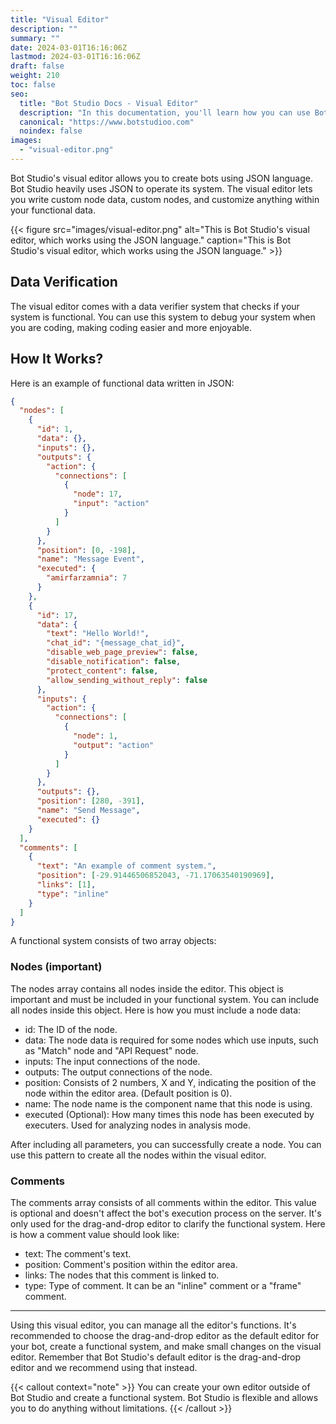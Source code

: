 ```yaml
---
title: "Visual Editor"
description: ""
summary: ""
date: 2024-03-01T16:16:06Z
lastmod: 2024-03-01T16:16:06Z
draft: false
weight: 210
toc: false
seo:
  title: "Bot Studio Docs - Visual Editor"
  description: "In this documentation, you'll learn how you can use Bot Studio's visual editor to create robots using the JSON language. Click here to learn more."
  canonical: "https://www.botstudioo.com"
  noindex: false
images:
  - "visual-editor.png"
---
```


Bot Studio's visual editor allows you to create bots using JSON language. Bot Studio heavily uses JSON to operate its system. The visual editor lets you write custom node data, custom nodes, and customize anything within your functional data.

{{< figure src="images/visual-editor.png" alt="This is Bot Studio's visual editor, which works using the JSON language." caption="This is Bot Studio's visual editor, which works using the JSON language." >}}

## Data Verification

The visual editor comes with a data verifier system that checks if your system is functional. You can use this system to debug your system when you are coding, making coding easier and more enjoyable.

## How It Works?

Here is an example of functional data written in JSON:

```json { lineNos = true }
{
  "nodes": [
    {
      "id": 1,
      "data": {},
      "inputs": {},
      "outputs": {
        "action": {
          "connections": [
            {
              "node": 17,
              "input": "action"
            }
          ]
        }
      },
      "position": [0, -198],
      "name": "Message Event",
      "executed": {
        "amirfarzamnia": 7
      }
    },
    {
      "id": 17,
      "data": {
        "text": "Hello World!",
        "chat_id": "{message_chat_id}",
        "disable_web_page_preview": false,
        "disable_notification": false,
        "protect_content": false,
        "allow_sending_without_reply": false
      },
      "inputs": {
        "action": {
          "connections": [
            {
              "node": 1,
              "output": "action"
            }
          ]
        }
      },
      "outputs": {},
      "position": [280, -391],
      "name": "Send Message",
      "executed": {}
    }
  ],
  "comments": [
    {
      "text": "An example of comment system.",
      "position": [-29.91446506852043, -71.17063540190969],
      "links": [1],
      "type": "inline"
    }
  ]
}
```

A functional system consists of two array objects:

### Nodes (important)

The nodes array contains all nodes inside the editor. This object is important and must be included in your functional system. You can include all nodes inside this object. Here is how you must include a node data:

- id: The ID of the node.
- data: The node data is required for some nodes which use inputs, such as "Match" node and "API Request" node.
- inputs: The input connections of the node.
- outputs: The output connections of the node.
- position: Consists of 2 numbers, X and Y, indicating the position of the node within the editor area. (Default position is 0).
- name: The node name is the component name that this node is using.
- executed (Optional): How many times this node has been executed by executers. Used for analyzing nodes in analysis mode.

After including all parameters, you can successfully create a node. You can use this pattern to create all the nodes within the visual editor.

### Comments

The comments array consists of all comments within the editor. This value is optional and doesn't affect the bot's execution process on the server. It's only used for the drag-and-drop editor to clarify the functional system. Here is how a comment value should look like:

- text: The comment's text.
- position: Comment's position within the editor area.
- links: The nodes that this comment is linked to.
- type: Type of comment. It can be an "inline" comment or a "frame" comment.

---

Using this visual editor, you can manage all the editor's functions. It's recommended to choose the drag-and-drop editor as the default editor for your bot, create a functional system, and make small changes on the visual editor. Remember that Bot Studio's default editor is the drag-and-drop editor and we recommend using that instead.

{{< callout context="note" >}}
You can create your own editor outside of Bot Studio and create a functional system. Bot Studio is flexible and allows you to do anything without limitations.
{{< /callout >}}
